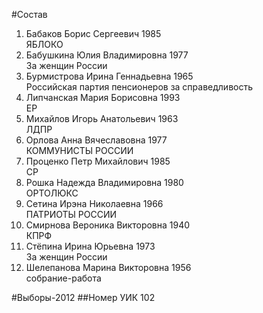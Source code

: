 #Состав
1. Бабаков Борис Сергеевич 1985   
    ЯБЛОКО
2. Бабушкина Юлия Владимировна 1977   
    За женщин России
3. Бурмистрова Ирина Геннадьевна 1965   
    Российская партия пенсионеров за справедливость
4. Липчанская Мария Борисовна 1993   
    ЕР
5. Михайлов Игорь Анатольевич 1963   
    ЛДПР
6. Орлова Анна Вячеславовна 1977   
    КОММУНИСТЫ РОССИИ
7. Проценко Петр Михайлович 1985   
    СР
8. Рошка Надежда Владимировна 1980   
    ОРТОЛЮКС
9. Сетина Ирэна Николаевна 1966   
    ПАТРИОТЫ РОССИИ
10. Смирнова Вероника Викторовна 1940   
    КПРФ
11. Стёпина Ирина Юрьевна 1973   
    За женщин России
12. Шелепанова Марина Викторовна 1956   
    собрание-работа

#Выборы-2012
##Номер УИК
102
